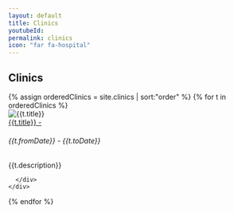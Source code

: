 ```yaml
---
layout: default
title: Clinics
youtubeId:
permalink: clinics
icon: "far fa-hospital"
---
```


## Clinics

<div class="row">
  {% assign orderedClinics = site.clinics | sort:"order" %}
  {% for t in orderedClinics %}
  <div class="col-md-6 mb-3">
    <div class="card shadow-sm mb-1">
      <div class="card">
        <div class="card-body">
          <div class="row align-items-center">
            <div class="col-4 col-md-2">
              <img src="{{t.logoImage}}" class="img-fluid" alt="{{t.title}}">
            </div>
            <div class="col-8 col-md-10">
              <div class="card-title">
                <a href="{{t.clinicUrl}}" target="blank">{{t.title}} - <i class="fas fa-external-link-alt"></i></a>
              </div>
              <h6 class="card-subtitle mb-2 text-muted">{{t.fromDate}} - {{t.toDate}}</h6>
              <div class="card-text">{{t.description}}</div>
            </div>
          </div>
        </div>



      </div>
    </div>
  </div>
  {% endfor %}

</div>
